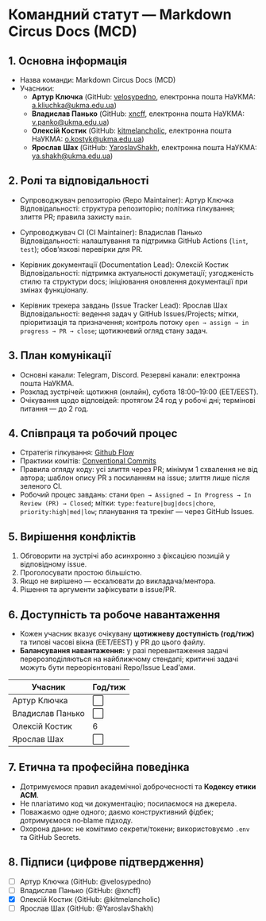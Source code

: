 # Командний статут — Markdown Circus Docs (MCD)

## 1. Основна інформація

- Назва команди: Markdown Circus Docs (MCD)
- Учасники:
  - **Артур Ключка** (GitHub: [velosypedno](https://github.com/velosypedno), електронна пошта НаУКМА: a.kliuchka@ukma.edu.ua)
  - **Владислав Панько** (GitHub: [xncff](https://github.com/xncff), електронна пошта НаУКМА: v.panko@ukma.edu.ua)
  - **Олексій Костик** (GitHub: [kitmelancholic](https://github.com/kitmelancholic), електронна пошта НаУКМА: o.kostyk@ukma.edu.ua)
  - **Ярослав Шах** (GitHub: [YaroslavShakh](https://github.com/YaroslavShakh), електронна пошта НаУКМА: ya.shakh@ukma.edu.ua)

## 2. Ролі та відповідальності
- Супроводжувач репозиторію (Repo Maintainer): Артур Ключка
  Відповідальності: структура репозиторію; політика гілкування; злиття PR; правила захисту `main`.

- Супроводжувач CI (CI Maintainer): Владислав Панько
  Відповідальності: налаштування та підтримка GitHub Actions (`lint`, `test`); обов’язкові перевірки для PR.

- Керівник документації (Documentation Lead): Олексій Костик
  Відповідальності: підтримка актуальності докуметації; узгодженість стилю та структури docs; ініціювання оновлення документації при змінах функціоналу.

- Керівник трекера завдань (Issue Tracker Lead): Ярослав Шах
  Відповідальності: ведення задач у GitHub Issues/Projects; мітки, пріоритизація та призначення; контроль потоку `open → assign → in progress → PR → close`; щотижневий огляд стану задач.

## 3. План комунікації
- Основні канали: Telegram, Discord. Резервні канали: електронна пошта НаУКМА.
- Розклад зустрічей: щотижня (онлайн), субота 18:00–19:00 (EET/EEST).
- Очікування щодо відповідей: протягом 24 год у робочі дні; термінові питання — до 2 год.

## 4. Співпраця та робочий процес
- Стратегія гілкування: [Github Flow](https://docs.github.com/en/get-started/using-github/github-flow)
- Практики комітів: [Conventional Commits](https://www.conventionalcommits.org/en/v1.0.0/)
- Правила огляду коду: усі злиття через PR; мінімум 1 схвалення не від автора; шаблон опису PR з посиланням на issue; злиття лише після зеленого CI.
- Робочий процес завдань: стани `Open → Assigned → In Progress → In Review (PR) → Closed`; мітки: `type:feature|bug|docs|chore`, `priority:high|med|low`; планування та трекінг — через GitHub Issues.

## 5. Вирішення конфліктів

1. Обговорити на зустрічі або асинхронно з фіксацією позицій у відповідному issue.
2. Проголосувати простою більшістю.
3. Якщо не вирішено — ескалювати до викладача/ментора.
4. Рішення та аргументи зафіксувати в issue/PR.

## 6. Доступність та робоче навантаження

- Кожен учасник вказує очікувану **щотижневу доступність (год/тиж)** та типові часові вікна (EET/EEST) у PR до цього файлу.
- **Балансування навантаження:** у разі перевантаження задачі перерозподіляються на найближчому стендапі; критичні задачі можуть бути переорієнтовані Repo/Issue Lead’ами.

| Учасник          | Год/тиж |
| ---------------- | ------- |
| Артур Ключка     | ⬜️      |
| Владислав Панько | ⬜️      |
| Олексій Костик   | 6       |
| Ярослав Шах      | ⬜️      |

## 7. Етична та професійна поведінка

- Дотримуємося правил академічної доброчесності та **Кодексу етики ACM**.
- Не плагіатимо код чи документацію; посилаємося на джерела.
- Поважаємо одне одного; даємо конструктивний фідбек; дотримуємося no‑blame підходу.
- Охорона даних: не комітимо секрети/токени; використовуємо `.env` та GitHub Secrets.

## 8. Підписи (цифрове підтвердження)

- [ ] Артур Ключка (GitHub: @velosypedno)
- [ ] Владислав Панько (GitHub: @xncff)
- [x] Олексій Костик (GitHub: @kitmelancholic)
- [ ] Ярослав Шах (GitHub: @YaroslavShakh)
